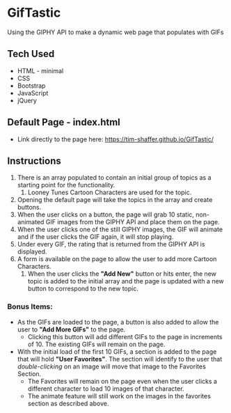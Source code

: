 # GifTastic
Using the GIPHY API to make a dynamic web page that populates with GIFs

## Tech Used
* HTML - minimal
* CSS
* Bootstrap
* JavaScript
* jQuery

## Default Page - index.html
* Link directly to the page here:  https://tim-shaffer.github.io/GifTastic/

## Instructions
1. There is an array populated to contain an initial group of topics as a starting point for the functionality.
    1. Looney Tunes Cartoon Characters are used for the topic.
1. Opening the default page will take the topics in the array and create buttons.
1. When the user clicks on a button, the page will grab 10 static, non-animated GIF images from the GIPHY API and place them on the page.
1. When the user clicks one of the still GIPHY images, the GIF will animate and if the user clicks the GIF again, it will stop playing.
1. Under every GIF, the rating that is returned from the GIPHY API is displayed.
1. A form is available on the page to allow the user to add more Cartoon Characters.
    1. When the user clicks the **"Add New"** button or hits enter, the new topic is added to the initial array and the page is updated with a new button to correspond to the new topic.

### Bonus Items:
* As the GIFs are loaded to the page, a button is also added to allow the user to **"Add More GIFs"** to the page.
    * Clicking this button will add different GIFs to the page in increments of 10.  The existing GIFs will remain on the page.
* With the initial load of the first 10 GIFs, a section is added to the page that will hold **"User Favorites"**.  The section will identify to the user that *double-clicking* on an image will move that image to the Favorites Section.
    * The Favorites will remain on the page even when the user clicks a different character to load 10 images of that character.
    * The animate feature will still work on the images in the favorites section as described above.
     

